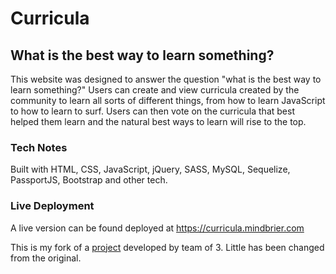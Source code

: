 # Curricula

## What is the best way to learn something?
This website was designed to answer the question "what is the best way to learn something?" Users can create and view curricula created by the community to learn all sorts of different things, from how to learn JavaScript to how to learn to surf. Users can then vote on the curricula that best helped them learn and the natural best ways to learn will rise to the top.

### Tech Notes
Built with HTML, CSS, JavaScript, jQuery, SASS, MySQL, Sequelize, PassportJS, Bootstrap and other tech.

### Live Deployment
A live version can be found deployed at https://curricula.mindbrier.com

This is my fork of a [project](https://github.com/arienellefsen/ArieneCurricula) developed by team of 3. Little has been changed from the original.

